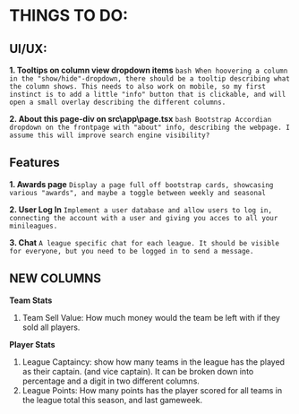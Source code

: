 # THINGS TO DO:

## UI/UX:
**1. Tooltips on column view dropdown items**
    ```bash
    When hoovering a column in the "show/hide"-dropdown, there should be a tooltip describing what the column shows. This needs to also work on mobile, so my first instinct is to add a little "info" button that is clickable, and will open a small overlay describing the different columns.
    ```

**2. About this page-div on src\app\page.tsx**
    ```bash
    Bootstrap Accordian dropdown on the frontpage with "about" info, describing the webpage. I assume this will improve search engine visibility?
    ```

## Features


**1. Awards page** 
    ```
    Display a page full off bootstrap cards, showcasing various "awards", and maybe a toggle between weekly and seasonal
    ```

**2. User Log In**
    ```
    Implement a user database and allow users to log in, connecting the account with a user and giving you acces to all your minileagues.
    ```

**3. Chat**
    ```
    A league specific chat for each league. It should be visible for everyone, but you need to be logged in to send a message.
    ```


## NEW COLUMNS

**Team Stats**
1. Team Sell Value: How much money would the team be left with if they sold all players.

**Player Stats**
1. League Captaincy: show how many teams in the league has the played as their captain. (and vice captain). It can be broken down into percentage and a digit in two different columns.
2. League Points: How many points has the player scored for all teams in the league total this season, and last gameweek.